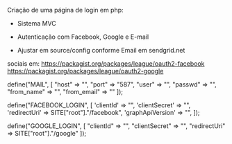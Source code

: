 Criação de uma página de login em php:
 - Sistema MVC
 - Autenticação com Facebook, Google e E-mail

 - Ajustar em source/config conforme
 Email em sendgrid.net
 
 sociais em: https://packagist.org/packages/league/oauth2-facebook 
             https://packagist.org/packages/league/oauth2-google
 
 
define("MAIL", [
    "host" => "",
    "port" => "587",
    "user" => "",
    "passwd" => "",
    "from_name" => "",
    "from_email" => ""
]);

define("FACEBOOK_LOGIN", [
    'clientId'          => "",
    'clientSecret'      => "",
    'redirectUri'       => SITE["root"]."/facebook",
    'graphApiVersion'   => "",
]);

define("GOOGLE_LOGIN", [
    "clientId" => "",
    "clientSecret" => "",
    "redirectUri" => SITE["root"]."/google"
]);
